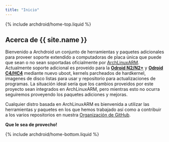 ```yaml
---
title: "Inicio"
---
```

{% include archdroid/home-top.liquid %}

## Acerca de {{ site.name }}

Bienvenido a Archdroid un conjunto de herramientas y paquetes adicionales para
proveer soporte extendido a computadoras de placa única que puede que sean
o no sean soportadas oficialmente por [ArchLinuxARM]. Actualmente soporte
adicional es proveido para la **[Odroid N2/N2+]** y **[Odroid C4/HC4]**
mediante nuevo uboot, kernels parcheados de hardkernel, imagenes de disco
listas para usar y repositorio para actualizaciones de programas. La situación
ideal sería que los cambios proveidos por este proyecto sean integrados en
ArchLinuxARM, pero mientras esto no ocurra seguiremos proveyendo los paquetes
adiciones y mejoras.

Cualquier distro basada en ArchLinuxARM es bienvenida a utilizar las herramientas
y paquetes en los que hemos trabajado así como a contribuir a los varios
repositorios en nuestra [Organización de GitHub].

**Que le sea de provecho!**

[ArchLinuxARM]:        https://archlinuxarm.org
[Organización de GitHub]: https://github.com/archdroid-org
[Odroid N2/N2+]:       /es/images/odroidn2
[Odroid C4/HC4]:       /es/images/odroidc4

{% include archdroid/home-bottom.liquid %}
